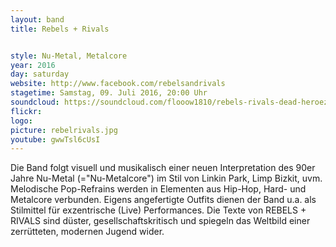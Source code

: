 ```yaml
---
layout: band
title: Rebels + Rivals


style: Nu-Metal, Metalcore
year: 2016
day: saturday
website: http://www.facebook.com/rebelsandrivals
stagetime: Samstag, 09. Juli 2016, 20:00 Uhr
soundcloud: https://soundcloud.com/flooow1810/rebels-rivals-dead-heroez
flickr: 
logo:
picture: rebelrivals.jpg
youtube: gwwTsl6cUsI
---
```

Die Band folgt visuell und musikalisch einer neuen Interpretation des 90er Jahre Nu-Metal (="Nu-Metalcore") im Stil von Linkin Park, Limp Bizkit, uvm. 
Melodische Pop-Refrains werden in Elementen aus Hip-Hop, Hard- und Metalcore verbunden. Eigens angefertigte Outfits dienen der Band u.a. als Stilmittel für exzentrische (Live) Performances. 
Die Texte von REBELS + RIVALS sind düster, gesellschaftskritisch und spiegeln das Weltbild einer zerrütteten, modernen Jugend wider.